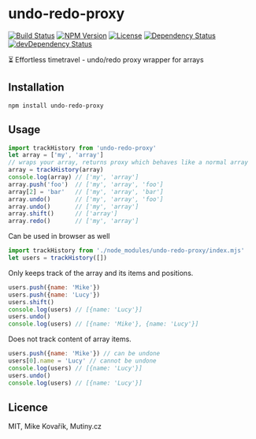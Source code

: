 # undo-redo-proxy

[![Build Status](https://travis-ci.org/MikeKovarik/undo-redo-proxy.svg)](https://travis-ci.org/MikeKovarik/undo-redo-proxy)
[![NPM Version](https://img.shields.io/npm/v/undo-redo-proxy.svg?style=flat)](https://npmjs.org/package/undo-redo-proxy)
[![License](http://img.shields.io/npm/l/undo-redo-proxy.svg?style=flat)](LICENSE)
[![Dependency Status](https://david-dm.org/MikeKovarik/undo-redo-proxy.svg)](https://david-dm.org/MikeKovarik/undo-redo-proxy)
[![devDependency Status](https://david-dm.org/MikeKovarik/undo-redo-proxy/dev-status.svg)](https://david-dm.org/MikeKovarik/undo-redo-proxy#info=devDependencies)

⏳ Effortless timetravel - undo/redo proxy wrapper for arrays

## Installation

```
npm install undo-redo-proxy
```

## Usage

```js
import trackHistory from 'undo-redo-proxy'
let array = ['my', 'array']
// wraps your array, returns proxy which behaves like a normal array
array = trackHistory(array)
console.log(array) // ['my', 'array']
array.push('foo')  // ['my', 'array', 'foo']
array[2] = 'bar'   // ['my', 'array', 'bar']
array.undo()       // ['my', 'array', 'foo']
array.undo()       // ['my', 'array']
array.shift()      // ['array']
array.redo()       // ['my', 'array']
```

Can be used in browser as well

```js
import trackHistory from './node_modules/undo-redo-proxy/index.mjs'
let users = trackHistory([])
```

Only keeps track of the array and its items and positions.

```js
users.push({name: 'Mike'})
users.push({name: 'Lucy'})
users.shift()
console.log(users) // [{name: 'Lucy'}]
users.undo()
console.log(users) // [{name: 'Mike'}, {name: 'Lucy'}]
```

Does not track content of array items.

```js
users.push({name: 'Mike'}) // can be undone
users[0].name = 'Lucy' // cannot be undone
console.log(users) // [{name: 'Lucy'}]
users.undo()
console.log(users) // [{name: 'Lucy'}]
```

## Licence

MIT, Mike Kovařík, Mutiny.cz